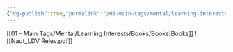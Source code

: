 ```yaml
---
{"dg-publish":true,"permalink":"/01-main-tags/mental/learning-interests/books/naut-ldv-relev/","created":"2024-11-23T21:24:12.419+05:30","updated":"2024-11-24T15:15:45.964+05:30"}
---
```


[[01 - Main Tags/Mental/Learning Interests/Books/Books\|Books]]
![[Naut_LDV Relev.pdf]]